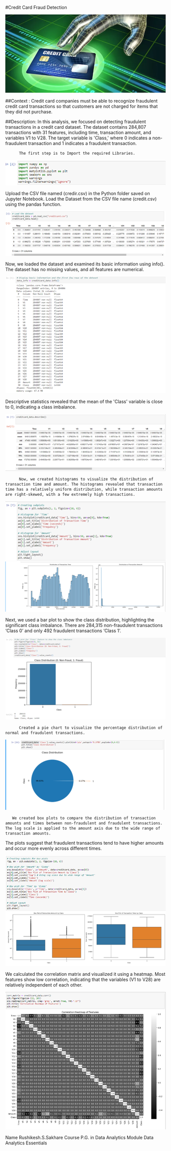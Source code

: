 #Credit Card Fraud Detection

![screenshot1](https://raw.githubusercontent.com/Rushikesh2209/Credit-Card-Fraud-Detection/main/Credit-card-fraud.webp)
  

##Context :
              Credit card companies must be able to recognize fraudulent credit card transactions so that customers are not charged for items that they did not purchase.
              
##Description:
 In this analysis, we focused on detecting fraudulent transactions in a credit card dataset. The dataset contains 284,807 transactions with 31 features, including time, transaction amount, and variables V1 to V28. The target variable is 'Class,' where 0 indicates a non-fraudulent transaction and 1 indicates a fraudulent transaction.

          The first step is to Import the required Libraries.

![screenshot1](https://github.com/Rushikesh2209/Credit-Card-Fraud-Detection/blob/main/Importing%20the%20required%20Libraries..png)

Upload the CSV file named (credir.csv) in the Python folder saved on Jupyter Notebook. Load the Dataset from the CSV file name (credit.csv) using the pandas function.


![screenshot1](https://github.com/Rushikesh2209/Credit-Card-Fraud-Detection/blob/main/Load%20the%20dataset.png)


Now, we loaded the dataset and examined its basic information using info(). The dataset has no missing values, and all features are numerical. 


![screenshot1](https://github.com/Rushikesh2209/Credit-Card-Fraud-Detection/blob/main/basic%20information.png)


Descriptive statistics revealed that the mean of the 'Class' variable is close to 0, indicating a class imbalance.

![screenshot1](https://github.com/Rushikesh2209/Credit-Card-Fraud-Detection/blob/main/%23Calculate%20summary%20statistics.png)


          Now, we created histograms to visualize the distribution of transaction time and amount. The histograms revealed that transaction time has a relatively uniform distribution, while transaction amounts are right-skewed, with a few extremely high transactions.

![screenshot1](https://github.com/Rushikesh2209/Credit-Card-Fraud-Detection/blob/main/subplots.png)
![screenshot1](https://github.com/Rushikesh2209/Credit-Card-Fraud-Detection/blob/main/Histo.png)


Next, we used a bar plot to show the class distribution, highlighting the significant class imbalance. There are 284,315 non-fraudulent transactions ‘Class 0’ and only 492 fraudulent transactions ‘Class 1’.


![screenshot1](https://github.com/Rushikesh2209/Credit-Card-Fraud-Detection/blob/main/Bar%20plot%20for%20'Class.png)


          Created a pie chart to visualize the percentage distribution of normal and fraudulent transactions.


![screenshot1](https://github.com/Rushikesh2209/Credit-Card-Fraud-Detection/blob/main/class%20distribution.png)

       We created box plots to compare the distribution of transaction amounts and times between non-fraudulent and fraudulent transactions. The log scale is applied to the amount axis due to the wide range of transaction amounts. 

The plots suggest that fraudulent transactions tend to have higher amounts and occur more evenly across different times.
    

![screenshot1](https://github.com/Rushikesh2209/Credit-Card-Fraud-Detection/blob/main/Screenshot%202023-12-23%20090328.png)


We calculated the correlation matrix and visualized it using a heatmap.
Most features show low correlation, indicating that the variables (V1 to V28) are relatively independent of each other.



 ![screenshot1](https://github.com/Rushikesh2209/Credit-Card-Fraud-Detection/blob/main/correlations.png)















Name 	Rushikesh.S.Sakhare
Course 	P.G. in Data Analytics
Module	Data Analytics Essentials
